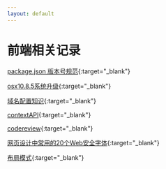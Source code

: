 ```yaml
---
layout: default
---
```



# [](#前端相关记录)前端相关记录
[package.json 版本号规范](/docsrc/docs/jobs/packageversionlimit/index.md){:target="_blank"}

[osx10.8.5系统升级](/docsrc/docs/jobs/osx2sierra/index.md){:target="_blank"}

[域名配置知识](/docsrc/docs/jobs/domain/index.md){:target="_blank"}

[contextAPI](/docsrc/docs/javascript/20180417.md){:target="_blank"}

[codereview](/docsrc/docs/jobs/codereview/index.md){:target="_blank"}

[网页设计中常用的20个Web安全字体](/docsrc/docs/css/20180312){:target="_blank"}

[布局模式](/docsrc/docs/css/20180411){:target="_blank"}

